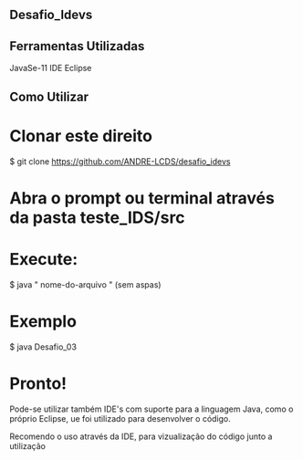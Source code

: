 ## Desafio_Idevs

## Ferramentas Utilizadas

 JavaSe-11
 IDE Eclipse


## Como Utilizar

# Clonar este direito

$ git clone  https://github.com/ANDRE-LCDS/desafio_idevs

# Abra o prompt  ou terminal  através da pasta teste_IDS/src

# Execute:
$ java " nome-do-arquivo " (sem aspas)
 # Exemplo
$ java Desafio_03

# Pronto!

Pode-se utilizar também IDE's com suporte para a linguagem Java, como o próprio Eclipse, ue foi utilizado para desenvolver o código.

 Recomendo o uso através da IDE, para vizualização do código junto a utilização
